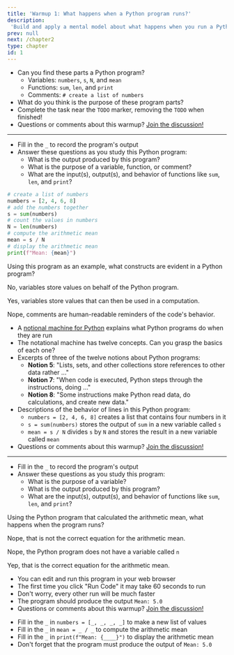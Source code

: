 ```yaml
---
title: 'Warmup 1: What happens when a Python program runs?'
description:
 'Build and apply a mental model about what happens when you run a Python program'
prev: null
next: /chapter2
type: chapter
id: 1
---
```


<!-- EXERCISE -->

<exercise id="1" title="What are Some Parts of Python Program?">

- Can you find these parts a Python program?
  - Variables: `numbers`, `s`, `N`, and `mean`
  - Functions: `sum`, `len`, and `print`
  - Comments: `# create a list of numbers`
- What do you think is the purpose of these program parts?
- Complete the task near the `TODO` marker, removing the `TODO` when finished!
- Questions or comments about this warmup? <a href = "https://github.com/gkapfham/www.warmups.dev/discussions">Join the discussion!</a>

<hr>

<codeblock id="01_01">

- Fill in the `_` to record the program's output
- Answer these questions as you study this Python program:
  - What is the output produced by this program?
  - What is the purpose of a variable, function, or comment?
  - What are the input(s), output(s), and behavior of functions like `sum`,
  `len`, and `print`?

</codeblock>

</exercise>

<!-- EXERCISE -->

<exercise id="2" title="Check: Parts of a Python Program">

```python
# create a list of numbers
numbers = [2, 4, 6, 8]
# add the numbers together
s = sum(numbers)
# count the values in numbers
N = len(numbers)
# compute the arithmetic mean
mean = s / N
# display the arithmetic mean
print(f"Mean: {mean}")
```

Using this program as an example, what constructs are evident in a Python program?

<choice>

<opt text="Variables that provide a non-executable reminder of the code's behavior">

No, variables store values on behalf of the Python program.

</opt>

<opt text="Variables that store values used for the Python program's computation" correct="true">

Yes, variables store values that can then be used in a computation.

</opt>

<opt text="Comments with values that the Python program displays in its output">

Nope, comments are human-readable reminders of the code's behavior.

</opt>
</choice>

</exercise>

<!-- EXERCISE -->

<exercise id="3" title="What Happens When a Python Program Runs?">

- A [notional machine for Python](http://teachtogether.tech/en/#s:models-notional) explains what Python programs do when they are run
- The notational machine has twelve concepts. Can you grasp the basics of each one?
- Excerpts of three of the twelve notions about Python programs:
  - **Notion 5**: "Lists, sets, and other collections store references to other data rather ..."
  - **Notion 7**: "When code is executed, Python steps through the instructions, doing ..."
  - **Notion 8**: "Some instructions make Python read data, do calculations, and
create new data."
- Descriptions of the behavior of lines in this Python program:
  - `numbers = [2, 4, 6, 8]` creates a list that contains four numbers in it
  - `s = sum(numbers)` stores the output of `sum` in a new variable called `s`
  - `mean = s / N` divides `s` by `N` and stores the result in a new variable called `mean`
- Questions or comments about this warmup? <a href = "https://github.com/gkapfham/www.warmups.dev/discussions">Join the discussion!</a>

<hr>

<codeblock id="01_03">

- Fill in the `_` to record the program's output
- Answer these questions as you study this program:
  - What is the purpose of a variable?
  - What is the output produced by this program?
  - What are the input(s), output(s), and behavior of functions like `sum`,
  `len`, and `print`?

</codeblock>

</exercise>


<!-- EXERCISE -->

<exercise id="4" title="Check: Running a Python Program">

Using the Python program that calculated the arithmetic mean, what happens when the program runs?

<choice>

<opt text="It calculates the arithmetic mean by running <code>N / s</code> and storing it in <code>mean</code>">

Nope, that is not the correct equation for the arithmetic mean.

</opt>

<opt text="It calculates the arithmetic by running <code>s \ n</code> and storing it in <code>mean</code>">

Nope, the Python program does not have a variable called `n`

</opt>

<opt text="It calculates the arithmetic by running <code>s / N</code> and storing it in <code>mean</code>" correct="true">

Yep, that is the correct equation for the arithmetic mean.

</opt>

</choice>

</exercise>

<!-- EXERCISE -->

<exercise id="5" title="Improving a Python Program">

- You can edit and run this program in your web browser
- The first time you click "Run Code" it may take 60 seconds to run
- Don't worry, every other run will be much faster
- The program should produce the output `Mean: 5.0`
- Questions or comments about this warmup? <a href = "https://github.com/gkapfham/www.warmups.dev/discussions">Join the discussion!</a>

<codeblock id="01_05">

- Fill in the `_` in `numbers = [_, _, _, _]` to make a new list of values
- Fill in the `_` in `mean = _ / _` to compute the arithmetic mean
- Fill in the `_` in `print(f"Mean: {____}")` to display the arithmetic mean
- Don't forget that the program must produce the output of `Mean: 5.0`

</codeblock>

</exercise>
